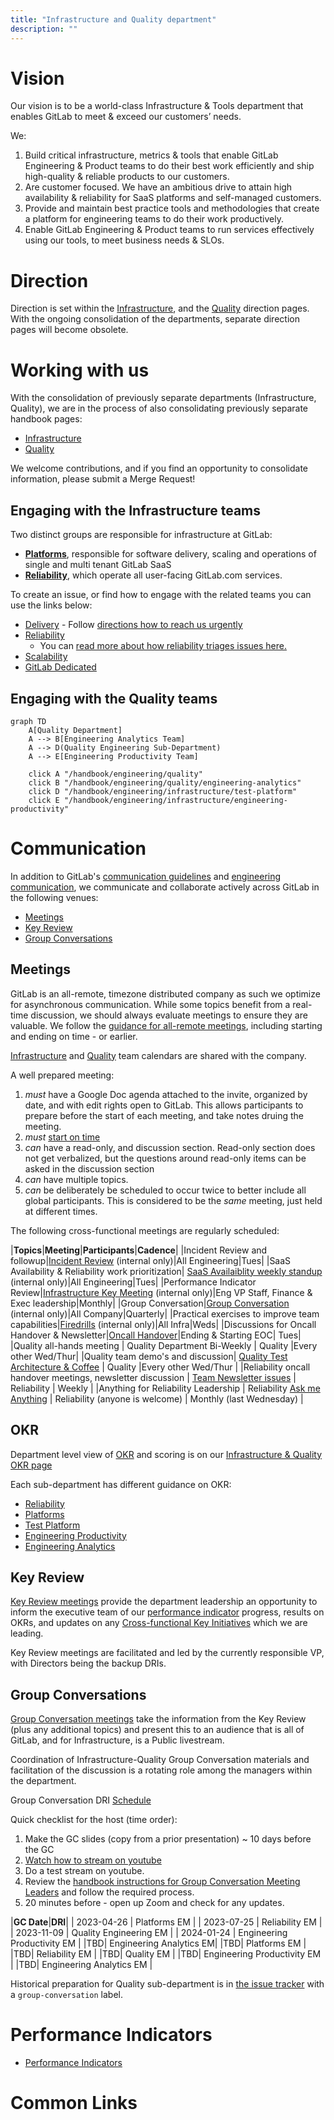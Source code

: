 ```yaml
---
title: "Infrastructure and Quality department"
description: ""
---
```


# Vision

Our vision is to be a world-class Infrastructure & Tools department that enables GitLab to meet & exceed our customers’ needs.

We:

1. Build critical infrastructure, metrics & tools that enable GitLab Engineering & Product teams to do their best work efficiently and ship high-quality & reliable products to our customers.
1. Are customer focused. We have an ambitious drive to attain high availability & reliability for SaaS platforms and self-managed customers.
1. Provide and maintain best practice tools and methodologies that create a platform for engineering teams to do their work productively.
1. Enable GitLab Engineering & Product teams to run services effectively using our tools, to meet business needs & SLOs.

# Direction

Direction is set within the [Infrastructure](/handbook/engineering/infrastructure/#direction), and the [Quality](/handbook/engineering/quality/#fy23-direction) direction pages. With the ongoing consolidation of the departments, separate direction pages will become obsolete.

# Working with us

With the consolidation of previously separate departments (Infrastructure, Quality), we are in the process of also consolidating previously separate handbook pages:

- [Infrastructure](/handbook/engineering/infrastructure/)
- [Quality](/handbook/engineering/quality/)

We welcome contributions, and if you find an opportunity to consolidate information, please submit a Merge Request!

## Engaging with the Infrastructure teams

Two distinct groups are responsible for infrastructure at GitLab:

- [**Platforms**](/handbook/engineering/infrastructure/platforms/), responsible for software delivery, scaling and operations of single and multi tenant GitLab SaaS
- [**Reliability**](/handbook/engineering/infrastructure/team/reliability/), which operate all user-facing GitLab.com services.

To create an issue, or find how to engage with the related teams you can use the links below:

- [Delivery](https://gitlab.com/gitlab-com/gl-infra/delivery/-/issues/new) - Follow [directions how to reach us urgently](/handbook/engineering/infrastructure/team/delivery/#reaching-our-team)
- [Reliability](https://gitlab.com/gitlab-com/gl-infra/reliability/-/issues/new?issuable_template=default)
  - You can [read more about how reliability triages issues here.](/handbook/engineering/infrastructure/team/reliability/issues.html#issue-board)
- [Scalability](/handbook/engineering/infrastructure/team/scalability/#working-with-us)
- [GitLab Dedicated](/handbook/engineering/infrastructure/team/gitlab-dedicated/#working-with-us)


## Engaging with the Quality teams

```mermaid
graph TD
    A[Quality Department]
    A --> B[Engineering Analytics Team]
    A --> D(Quality Engineering Sub-Department)
    A --> E[Engineering Productivity Team]

    click A "/handbook/engineering/quality"
    click B "/handbook/engineering/quality/engineering-analytics"
    click D "/handbook/engineering/infrastructure/test-platform"
    click E "/handbook/engineering/infrastructure/engineering-productivity"
```

# Communication

In addition to GitLab's [communication guidelines](/handbook/communication) and [engineering communication](/handbook/engineering/#communication), we communicate and collaborate actively across GitLab in the following venues:

- [Meetings](#meetings)
- [Key Review](#key-review)
- [Group Conversations](#group-conversations)

## Meetings

GitLab is an all-remote, timezone distributed company as such we optimize for asynchronous communication. While some topics benefit from a real-time discussion, we should always evaluate meetings to ensure they are valuable. We follow the [guidance for all-remote meetings](/company/culture/all-remote/meetings/), including starting and ending on time - or earlier.

[Infrastructure](https://calendar.google.com/calendar?cid=Z2l0bGFiLmNvbV9vamk2ZGtpMWZyYzhnOHFxOWZldXUxanRkMEBncm91cC5jYWxlbmRhci5nb29nbGUuY29t) and [Quality](https://calendar.google.com/calendar/u/0?cid=Y19qcm92dGttZWVjMWlpMG8zcmY4cThwbWxia0Bncm91cC5jYWxlbmRhci5nb29nbGUuY29t) team calendars are shared with the company.

A well prepared meeting:

1. *must* have a Google Doc agenda attached to the invite, organized by date, and with edit rights open to GitLab. This allows participants to prepare before the start of each meeting, and take notes druing the meeting.
1. *must* [start on time](/company/culture/all-remote/meetings/#3-start-on-time-end-on-time)
1. *can* have a read-only, and discussion section. Read-only section does not get verbalized, but the questions around read-only items can be asked in the discussion section
1. *can* have multiple topics.
1. *can* be deliberately be scheduled to occur twice to better include all global participants. This is considered to be the *same* meeting, just held at different times.

The following cross-functional meetings are regularly scheduled:

|**Topics**|**Meeting**|**Participants**|**Cadence**|
|Incident Review and followup|[Incident Review](https://docs.google.com/document/d/1jrX-Z2NJrNjBBcywY7emQKwaKRqVAlDRdGG0Krk76ys/) (internal only)|All Engineering|Tues|
|SaaS Availability & Reliability work prioritization| [SaaS Availaiblity weekly standup](https://docs.google.com/document/d/1j_9P8QlvaFO-XFoZTKZQsLUpm1wA2Vyf_Y83-9lX9tg/edit#) (internal only)|All Engineering|Tues|
|Performance Indicator Review|[Infrastructure Key Meeting](https://docs.google.com/document/d/1YYWwdu2dw-ooXXQGW3PddA0TOvwoSvVHmNN3BNoLE2U/edit) (internal only)|Eng VP Staff, Finance & Exec leadership|Monthly|
|Group Conversation|[Group Conversation](https://docs.google.com/document/d/1zELoftrommhRdnEOAocE6jea6w7KngUDjTUQBlMCNAU/edit?usp=sharing) (internal only)|All Company|Quarterly|
|Practical exercises to improve team capabilities|[Firedrills](https://docs.google.com/document/d/1kF5tKJi7Ksztl-kzCEztmJhqsDhtaDCwDz1SRiMSNHI/edit#heading=h.jn3bvj0u28a) (internal only)|All Infra|Weds|
|Discussions for Oncall Handover & Newsletter|[Oncall Handover](https://gitlab.com/gitlab-com/gl-infra/infrastructure/-/issues?label_name%5B%5D=Reliability-Team-Newsletter)|Ending & Starting EOC| Tues|
|Quality all-hands meeting | Quality Department Bi-Weekly | Quality |Every other Wed/Thur|
|Quality team demo's and discussion| [Quality Test Architecture & Coffee](https://youtube.com/playlist?list=PL05JrBw4t0KqqL3Vw3_5Uv9cxSOdPNhoY) | Quality |Every other Wed/Thur |
|Reliability oncall handover meetings, newsletter discussion | [Team Newsletter issues](https://gitlab.com/gitlab-com/gl-infra/reliability-reports/-/issues) | Reliability | Weekly |
|Anything for Reliability Leadership | Reliability [Ask me Anything](https://handbook.gitlab.com/handbook/communication/ask-me-anything/) | Reliability (anyone is welcome) | Monthly (last Wednesday) |

## OKR

Department level view of [OKR](/company/okrs/) and scoring is on our [Infrastructure & Quality OKR page](/handbook/engineering/infrastructure-quality/okrs/)

Each sub-department has different guidance on OKR:

- [Reliability](/handbook/engineering/infrastructure/team/reliability/#okrs)
- [Platforms](/handbook/engineering/infrastructure/platforms/#okr)
- [Test Platform](/handbook/engineering/infrastructure/test-platform/#okrs)
- [Engineering Productivity](/handbook/engineering/infrastructure/engineering-productivity/#okrs)
- [Engineering Analytics](/handbook/engineering/quality/engineering-analytics/#okrs)

## Key Review

[Key Review meetings](/handbook/key-review/) provide the department leadership an opportunity to inform the executive team of our [performance indicator](#performance-indicators/) progress, results on OKRs, and updates on any [Cross-functional Key Initiatives](/company/team/structure/working-groups/#top-cross-functional-initiatives) which we are leading.

Key Review meetings are facilitated and led by the currently responsible VP, with Directors being the backup DRIs.

## Group Conversations

[Group Conversation meetings](/handbook/group-conversations/) take the information from the Key Review (plus any additional topics) and present this to an audience that is all of GitLab, and for Infrastructure, is a Public livestream.

Coordination of Infrastructure-Quality Group Conversation materials and facilitation of the discussion is a rotating role among the managers within the department.

Group Conversation DRI [Schedule](/handbook/group-conversations/#current-schedule)

Quick checklist for the host (time order):

1. Make the GC slides (copy from a prior presentation) ~ 10 days before the GC
1. [Watch how to stream on youtube](/handbook/marketing/marketing-operations/youtube/#livestream-with-zoom)
1. Do a test stream on youtube.
1. Review the [handbook instructions for Group Conversation Meeting Leaders](/handbook/group-conversations/#for-meeting-leaders) and follow the required process.
1. 20 minutes before - open up Zoom and check for any updates.

|**GC Date**|**DRI**|
| 2023-04-26 | Platforms EM |
| 2023-07-25 | Reliability EM |
| 2023-11-09 | Quality Engineering EM |
| 2024-01-24 | Engineering Productivity EM |
|TBD| Engineering Analytics EM|
|TBD| Platforms EM |
|TBD| Reliability EM |
|TBD| Quality EM |
|TBD| Engineering Productivity EM |
|TBD| Engineering Analytics EM |


Historical preparation for Quality sub-department is in [the issue tracker](https://gitlab.com/gitlab-org/quality/team-tasks/-/issues?label_name%5B%5D=group-conversation) with a `group-conversation` label.


# Performance Indicators

* [Performance Indicators](/handbook/engineering/infrastructure-quality/performance-indicators/)

# Common Links
